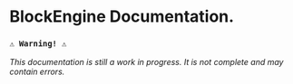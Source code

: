 ﻿---
_layout: landing
---

# BlockEngine Documentation.

### `⚠️ Warning! ⚠️`

_This documentation is still a work in progress. It is not complete and may contain errors._
